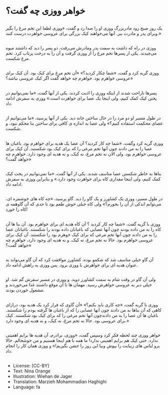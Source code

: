 # خواهر ووزی چه گفت؟

##
یک روز صبح زود مادربزرگ ووزی او را صدا زد و گفت، «ووزی لطفا این تخم مرغ را بگیر وبرای پدر و مادرت ببر. آنها می‌خواهند کیک بزرگی برای عروسی خواهرت درست کنند.»

##
ووزی در راه که داشت به سمت پدر ومادرش می‌رفت، دو پسر را دید که داشتند میوه می‌چیدند. یکی از پسرها تخم مرغ را از ووزی گرفت و آن را به درخت پرتاب کرد. تخم مرغ شکست.

##
ووزی گریه کرد و گفت، «شما چکار کردید؟» «آن تخم مرغ برای کیک بود. آن کیک برای عروسی خواهرم بود. خواهرم چه خواهد گفت اگر کیک عروسی نباشد؟»

##
پسرها ناراحت شدند از اینکه ووزی را اذیت کردند. یکی از آنها گفت، «ما نمی‌توانیم در پختن کیک کمک کنیم، ولی اینجا یک عصا برای خواهرت است.» ووزی به سفرش ادامه داد.

##
در طول مسیر او دو مرد را در حال ساختن خانه دید. یکی از آنها پرسید، «ما می‌توانیم از عصای محکمت استفاده کنیم؟» ولی عصا به اندازه ی کافی برای ساختن بنا محکم نبود، و شکست.

##
ووزی گریه کرد وگفت، «شما چه کار کردید؟ آن عصا یک هدیه برای خواهرم بود. باغبان ها عصا را به من دادند چون آنها تخم مرغی را که برای کیک بود شکستند. آن کیک برای عروسی خواهرم بود. ولی الان نه تخم مرغ، نه کیک، و نه هدیه ای وجود دارد. خواهرم چه خواهد گفت؟»

##
بناها به خاطر شکستن عصا متاسف شدند. یکی از آنها گفت، «ما نمی‌توانیم در پخت کیک کمک کنیم، ولی اینجا مقداری کاه برای خواهرت وجود دارد.» و بنابراین ووزی به سفرش ادامه داد.

##
در طول مسیر، ووزی یک کشاورز و یک گاو را دید. گاو پرسید، «چه کاه های خوشمزه ای، می‌توانم اندکی از آن را بخورم؟» ولی کاه خیلی خوش طعم بود تا حدی که آن گاوهمه ی کاه را خورد!

##
ووزی با گریه گفت، «شما چه کار کردید ؟ آن کاه هدیه ای برای خواهرم بود. آن بنا ها آن کاه را به من داده بودند چون آنها عصایی که باغبانان داده بودند را شکستند. باغبانان عصا را به من دادند چون آنها تخم مرغی که برای کیک خوهرم بود را شکستند. آن کیک برای عروسی خواهرم بود. حالا نه تخم مرغ، نه کیک، و نه هدیه ای وجود دارد، خواهرم چه خواهد گفت؟»

##
آن گاو خیلی متاسف شد که شکمو بوده. کشاورز موافقت کرد که آن گاو می‌تواند به عنوان هدیه ای برای خواهرش با ووزی برود. پس ووزی به راهش ادامه داد.

##
ولی آن گاو در وقت شام به سمت کشاورز دوید. و ووزی در مسیر سفرش گم شد. او خیلی دیر به عروسی خواهرش رسید. مهمان ها تا آن موقع داشتند غذا می‌خوردند و مشغول خوردن بودند.

##
ووزی با گریه گفت، «چه کاری باید بکنم؟» «آن گاوی که فرار کرد یک هدیه بود، درازای کاهی که آن بناها به من دادند چون آنها عصایی را که از باغبان ها گرفته بودم را شکستند. باغبان ها آن عصا را به من دادندچون آنها تخم مرغی را که برای کیک بود شکستند. کیک برای عروسی بود. حالا نه تخم مرغ، نه کیک، و نه هدیه ای وجود دارد.»

##
خواهر ووزی چند لحظه فکر کرد وسپس گفت، «ووزی، برادرم، آن هدیه ها برایم اهمیتی ندارد. حتی کیک هم برایم اهمیتی ندارد! ما همه با هم اینجا هستیم و من خوشحالم. حالا برو لباس های زیبایت را بپوش وبیا این روز را جشن بگیریم!» و ووزی همان کار را انجام داد.

##
* License: [CC-BY]
* Text: Nina Orange
* Illustration: Wiehan de Jager
* Translation: Marzieh Mohammadian Haghighi
* Language: fa
